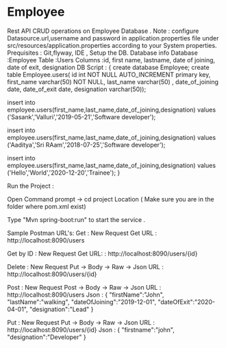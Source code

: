 # Employee
Rest API CRUD operations on Employee Database .
Note : configure Datasource.url,username and password in application.properties file under src/resources/application.properties according to your System properties.
Prequisites     : Git,flyway, IDE , Setup the DB. 
Database info
Database        :Employee
Table           :Users
Columns         :id, first name, lastname, date of joining, date of exit, designation
DB Script       : 
{
create database Employee;
create table Employee.users(
id int NOT NULL AUTO_INCREMENT primary key,
first_name varchar(50) NOT NULL,
last_name varchar(50) ,
date_of_joining date,
date_of_exit date,
designation varchar(50));

insert into employee.users(first_name,last_name,date_of_joining,designation) values 
('Sasank','Valluri','2019-05-21','Software developer');

insert into employee.users(first_name,last_name,date_of_joining,designation) values 
('Aaditya','Sri RAam','2018-07-25','Software developer');

insert into employee.users(first_name,last_name,date_of_joining,designation) values 
('Hello','World','2020-12-20','Trainee');
}

Run the Project :

Open Command prompt -> cd project Location ( Make sure you are in the folder where pom.xml exist) 

Type "Mvn spring-boot:run" to start the service .

Sample Postman URL's:
Get        : New Request Get
URL        : http://localhost:8090/users

Get by ID  : New Request Get
URL:       : http://localhost:8090/users/{id}

Delete     : New Request Put -> Body -> Raw -> Json
URL        : http://localhost:8090/users/{id}

Post       : New Request Post -> Body -> Raw -> Json
URL        : http://localhost:8090/users
Json       :
{
            "firstName":"John",
            "lastName":"walking",
            "dateOfJoining":"2019-12-01",
            "dateOfExit":"2020-04-01",
            "designation":"Lead"
}

Put        : New Request Put -> Body -> Raw -> Json
URL        : http://localhost:8090/users/{id}
Json       :
{
"firstname":"john",
"designation":"Developer"
}


